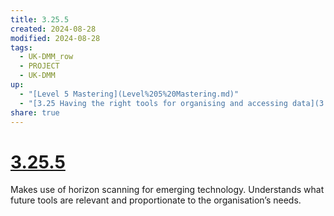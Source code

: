```yaml
---
title: 3.25.5
created: 2024-08-28
modified: 2024-08-28
tags:
  - UK-DMM_row
  - PROJECT
  - UK-DMM
up:
  - "[Level 5 Mastering](Level%205%20Mastering.md)"
  - "[3.25 Having the right tools for organising and accessing data](3.25%20Having%20the%20right%20tools%20for%20organising%20and%20accessing%20data.md)"
share: true
---
```

# [3.25.5](3.25.5.md)

Makes use of horizon scanning for emerging technology. Understands what future tools are relevant and proportionate to the organisation’s needs.
